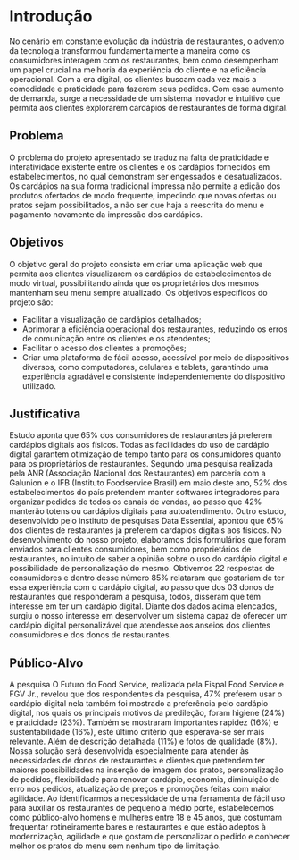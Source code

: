 # Introdução

No cenário em constante evolução da indústria de restaurantes, o advento da tecnologia transformou fundamentalmente a maneira como os consumidores interagem com os restaurantes, bem como desempenham um papel crucial na melhoria da experiência do cliente e na eficiência operacional. 
Com a era digital, os clientes buscam cada vez mais a comodidade e praticidade para fazerem seus pedidos. Com esse aumento de demanda, surge a necessidade de um sistema inovador e intuitivo que permita aos clientes explorarem cardápios de restaurantes de forma digital.


## Problema

O problema do projeto apresentado se traduz na falta de praticidade e interatividade existente entre os clientes e os cardápios fornecidos em estabelecimentos, no qual demonstram ser engessados e desatualizados. Os cardápios na sua forma tradicional impressa não permite a edição dos produtos ofertados de modo frequente, impedindo que novas ofertas ou pratos sejam possibilitados, a não ser que haja a reescrita do menu e pagamento novamente da impressão dos cardápios.

## Objetivos

O objetivo geral do projeto consiste em criar uma aplicação web que permita aos clientes visualizarem os cardápios de estabelecimentos de modo virtual, possibilitando ainda que os proprietários dos mesmos mantenham seu menu sempre atualizado.
Os objetivos específicos do projeto são:
 
- Facilitar a visualização de cardápios detalhados; 
- Aprimorar a eficiência operacional dos restaurantes, reduzindo os erros de comunicação entre os clientes e os atendentes; 
- Facilitar o acesso dos clientes a promoções;
- Criar uma plataforma de fácil acesso, acessível por meio de dispositivos diversos, como computadores, celulares e tablets, garantindo uma experiência agradável e consistente independentemente do dispositivo utilizado.


## Justificativa

Estudo aponta que 65% dos consumidores de restaurantes já preferem cardápios digitais aos físicos. Todas as facilidades do uso de cardápio digital garantem otimização de tempo tanto para os consumidores quanto para os proprietários de restaurantes.
Segundo uma pesquisa realizada pela ANR (Associação Nacional dos Restaurantes) em parceria com a Galunion e o IFB (Instituto Foodservice Brasil) em maio deste ano, 52% dos estabelecimentos do país pretendem manter softwares integradores para organizar pedidos de todos os canais de vendas, ao passo que 42% manterão totens ou cardápios digitais para autoatendimento. Outro estudo, desenvolvido pelo instituto de pesquisas Data Essential, apontou que 65% dos clientes de restaurantes já preferem cardápios digitais aos físicos.
No desenvolvimento do nosso projeto, elaboramos dois formulários que foram enviados para clientes consumidores, bem como proprietários de restaurantes, no intuito de saber a opinião sobre o uso do cardápio digital e possibilidade de personalização do mesmo. Obtivemos 22 respostas de consumidores e dentro desse número 85% relataram que gostariam de ter essa experiência com o cardápio digital, ao passo que dos 03 donos de restaurantes que responderam a pesquisa, todos, disseram que tem interesse em ter um cardápio digital.
Diante dos dados acima elencados, surgiu o nosso interesse em desenvolver um sistema capaz de oferecer um cardápio digital personalizável que atendesse aos anseios dos clientes consumidores e dos donos de restaurantes.


## Público-Alvo

A pesquisa O Futuro do Food Service, realizada pela Fispal Food Service e FGV Jr., revelou que dos respondentes da pesquisa, 47% preferem usar o cardápio digital nela também foi mostrado a preferência pelo cardápio digital, nos quais os principais motivos da predileção, foram higiene (24%) e praticidade (23%). Também se mostraram importantes rapidez (16%) e sustentabilidade (16%), este último critério que esperava-se ser mais relevante. Além de descrição detalhada (11%) e fotos de qualidade (8%). Nossa solução será desenvolvida especialmente para atender às necessidades de donos de restaurantes e clientes que pretendem ter maiores possibilidades na inserção de imagem dos pratos, personalização de pedidos, flexibilidade para renovar cardápio, economia, diminuição de erro nos pedidos, atualização de preços e promoções feitas com maior agilidade.
Ao identificarmos a necessidade de uma ferramenta de fácil uso para auxiliar os restaurantes de pequeno a médio porte, estabelecemos como público-alvo homens e mulheres entre 18 e 45 anos, que costumam frequentar rotineiramente bares e restaurantes e que estão adeptos à modernização, agilidade e que gostam de personalizar o pedido e conhecer melhor os pratos do menu sem nenhum tipo de limitação. 


